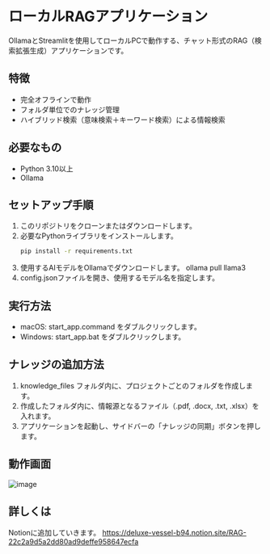 # ローカルRAGアプリケーション

OllamaとStreamlitを使用してローカルPCで動作する、チャット形式のRAG（検索拡張生成）アプリケーションです。

## 特徴
- 完全オフラインで動作
- フォルダ単位でのナレッジ管理
- ハイブリッド検索（意味検索＋キーワード検索）による情報検索

## 必要なもの
- Python 3.10以上
- Ollama

## セットアップ手順
1. このリポジトリをクローンまたはダウンロードします。
2. 必要なPythonライブラリをインストールします。
   ```bash
   pip install -r requirements.txt
3. 使用するAIモデルをOllamaでダウンロードします。
   ollama pull llama3
4. config.jsonファイルを開き、使用するモデル名を指定します。

## 実行方法
 - macOS: start_app.command をダブルクリックします。
 - Windows: start_app.bat をダブルクリックします。

## ナレッジの追加方法
1. knowledge_files フォルダ内に、プロジェクトごとのフォルダを作成します。
2. 作成したフォルダ内に、情報源となるファイル（.pdf, .docx, .txt, .xlsx）を入れます。
3. アプリケーションを起動し、サイドバーの「ナレッジの同期」ボタンを押します。

## 動作画面
![image](https://github.com/user-attachments/assets/f0a3ed45-1072-4e33-9a87-2afc7f94d05b)

## 詳しくは
Notionに追加していきます。
<https://deluxe-vessel-b94.notion.site/RAG-22c2a9d5a2dd80ad9deffe958647ecfa>
